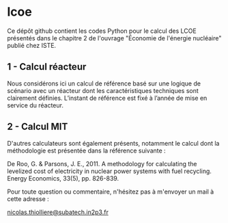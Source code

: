 # lcoe

Ce dépôt github contient les codes Python pour le calcul des LCOE présentés dans le chapitre 2 de l'ouvrage "Économie de l'énergie nucléaire" publié chez ISTE. 

## 1 - Calcul réacteur

Nous considérons ici un calcul de référence basé sur une logique de scénario avec un réacteur dont les caractéristiques techniques sont clairement définies. L’instant de référence est fixé à l’année de mise en service du réacteur.

## 2 - Calcul MIT

D'autres calculateurs sont également présents, notamment le calcul dont la méthodologie est présentée dans la référence suivante : 

De Roo, G. & Parsons, J. E., 2011. A methodology for calculating the levelized cost of electricity in nuclear power systems with fuel recycling. Energy Economics, 33(5), pp. 826-839.

Pour toute question ou commentaire, n'hésitez pas à m'envoyer un mail à cette adresse : 

nicolas.thiolliere@subatech.in2p3.fr
